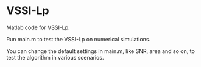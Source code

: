# VSSI-Lp

Matlab code for VSSI-Lp.

Run main.m to test the VSSI-Lp on numerical simulations.

You can change the default settings in main.m, like SNR, area and so on, to test the algorithm in various scenarios.
